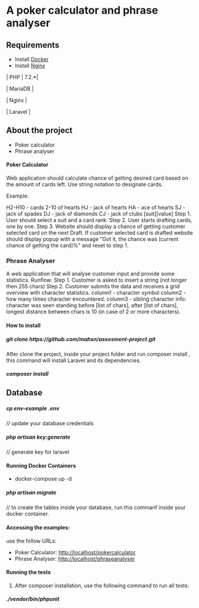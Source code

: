 # A poker calculator and phrase analyser

## Requirements

-   Install <a href= 'https://www.digitalocean.com/community/tutorials/how-to-install-docker-compose-on-ubuntu-18-04'>Docker<a>
-   Install <a href='https://www.digitalocean.com/community/tutorials/how-to-install-nginx-on-ubuntu-18-04-quickstart'>Nginx</a>

| PHP | 7.2.\*|

| MariaDB |

| Nginx |

| Laravel |

## About the project

-   Poker calculator
-   Phrase analyser

#### Poker Calculator

<p> Web application should calculate chance of getting desired card based on the amount of cards left.
Use string notation to designate cards.</p>

Example:

<p>
H2-H10 - cards 2-10 of hearts
HJ - jack of hearts
HA - ace of hearts
SJ - jack of spades
DJ - jack of diamonds
CJ - jack of clubs
[suit][value]
Step 1. User should select a suit and a card rank.
Step 2. User starts drafting cards, one by one.
Step 3. Website should display a chance of getting customer selected card on the next Draft.
If customer selected card is drafted website should display popup with a message "Got it, the chance was
(current chance of getting the card)%" and reset to step 1.
</p>

<h3> Phrase Analyser</h3>

<p>
A web application that will analyse customer input and provide some statistics.
Runflow:
Step 1. Customer is asked to insert a string (not longer then 255 chars)
Step 2. Customer submits the data and receives a grid overview with character statistics.
column1 - character symbol
column2 - how many times character encountered.
column3 - sibling character info: character was seen standing before [list of chars], after [list of chars], longest
distance between chars is 10 (in case of 2 or more characters).
</p>

#### How to install

<h5>git clone https://github.com/mahsn/assesment-project.git</h5>

<p> After clone the project, inside your project folder and run composer install , this command will install Laravel and its dependencies.</p>

<h5>composer install</h5>

## Database </p>

<h5> cp env-example .env </h5> // update your database credentials

<h5> php artisan key:generate </h5> // generate key for laravel

#### Running Docker Containers

-   docker-compose up -d

<h5> php artisan migrate </h5> // to create the tables inside your database, run this commanf inside your docker container.

#### Accessing the examples:

use the follow URLs:

-   Poker Calculator: <a href="http://localhost/pokercalculator">http://localhost/pokercalculator</a>
-   Phrase Analyser: <a href="http://localhost/phraseanalyser">http://localhost/phraseanalyser</a>

#### Running the tests

1.  After composer installation, use the following command to run all tests:

<h5>./vendor/bin/phpunit</h5>
